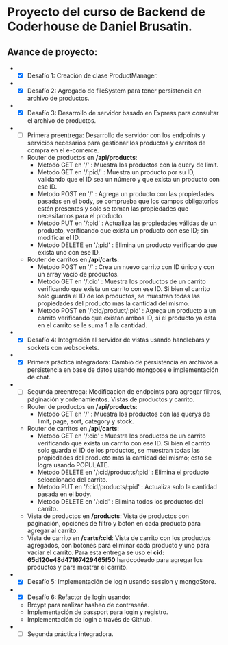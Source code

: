 # Proyecto del curso de Backend de Coderhouse de Daniel Brusatin.

## Avance de proyecto:
* - [x] Desafío 1: Creación de clase ProductManager.
* - [x] Desafío 2: Agregado de fileSystem para tener persistencia en archivo de productos.
* - [x] Desafío 3: Desarrollo de servidor basado en Express para consultar el archivo de productos.
* - [ ] Primera preentrega: Desarrollo de servidor con los endpoints y servicios necesarios para gestionar los productos y carritos de compra en el e-comerce.
  * Router de productos en **/api/products**:
    * Metodo GET en '/' : Muestra los productos con la query de limit.
    * Metodo GET en '/:pid/' : Muestra un producto por su ID, validando que el ID sea un número y que exista un producto con ese ID.
    * Metodo POST en '/' : Agrega un producto con las propiedades pasadas en el body, se comprueba que los campos obligatorios estén presentes y solo se toman las propiedades que necesitamos para el producto.
    * Metodo PUT en '/:pid' : Actualiza las propiedades válidas de un producto, verificando que exista un producto con ese ID; sin modificar el ID.
    * Metodo DELETE en '/:pid' : Elimina un producto verificando que exista uno con ese ID.
  * Router de carritos en **/api/carts**:
    * Metodo POST en '/' : Crea un nuevo carrito con ID único y con un array vacío de productos.
    * Metodo GET en '/:cid' : Muestra los productos de un carrito verificando que exista un carrito con ese ID. Si bien el carrito solo guarda el ID de los productos, se muestran todas las propiedades del producto mas la cantidad del mismo.
    * Metodo POST en '/:cid/product/:pid' : Agrega un producto a un carrito verificando que existan ambos ID, si el producto ya esta en el carrito se le suma 1 a la cantidad.
* - [x] Desafío 4: Integración al servidor de vistas usando handlebars y sockets con websockets.
* - [x] Primera práctica integradora: Cambio de persistencia en archivos a persistencia en base de datos usando mongoose e implementación de chat.
* - [ ] Segunda preentrega: Modificacion de endpoints para agregar filtros, páginación y ordenamientos. Vistas de productos y carrito.
  * Router de productos en **/api/products**:
    * Metodo GET en '/' : Muestra los productos con las querys de limit, page, sort, category y stock.
  * Router de carritos en **/api/carts**:
    * Metodo GET en '/:cid' : Muestra los productos de un carrito verificando que exista un carrito con ese ID. Si bien el carrito solo guarda el ID de los productos, se muestran todas las propiedades del producto mas la cantidad del mismo; esto se logra usando POPULATE.
    * Metodo DELETE en '/:cid/products/:pid' : Elimina el producto seleccionado del carrito.
    * Metodo PUT en '/:cid/products/:pid' : Actualiza solo la cantidad pasada en el body.
    * Metodo DELETE en '/:cid' : Elimina todos los productos del carrito.
  * Vista de productos en **/products**: Vista de productos con paginación, opciones de filtro y botón en cada producto para agregar al carrito.
  * Vista de carrito en **/carts/:cid**: Vista de carrito con los productos agregados, con botones para eliminar cada producto y uno para vaciar el carrito. Para esta entrega se uso el **cid: 65d120e48d47167429465f50** hardcodeado para agregar los productos y para mostrar el carrito.
* - [x] Desafío 5: Implementación de login usando session y mongoStore.
* - [x] Desafío 6: Refactor de login usando:
  * Brcypt para realizar hasheo de contraseña.
  * Implementación de passport para login y registro.
  * Implementación de login a través de Github.
* - [ ] Segunda práctica integradora.
